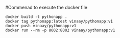 #Commenad to execute the docker file

````
docker build -t pythonapp .
docker tag pythonapp:latest vinaay/pythonapp:v1
docker push vinaay/pythonapp:v1
docker run --rm -p 8002:8002 vinaay/pythonapp:v1
````
